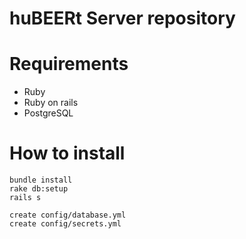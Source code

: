 huBEERt Server repository
===================================

# Requirements

* Ruby
* Ruby on rails
* PostgreSQL

# How to install

```
bundle install
rake db:setup
rails s

create config/database.yml  
create config/secrets.yml  
